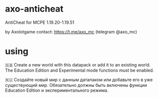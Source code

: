 # axo-anticheat
AntiCheat for MCPE 1.19.20-1.19.51

by Axolotgame
contact: https://t.me/axo_mc (telegram @axo_mc)

# using
🇬🇧 Create a new world with this datapack or add it to an existing world. The Education Edition and Experimental mode functions must be enabled.

🇷🇺 Создайте новый мир с данным датапаком или добавьте его в уже существующий мир. Обязательно должны быть включены функции Education Edition и экспериментального режима.
